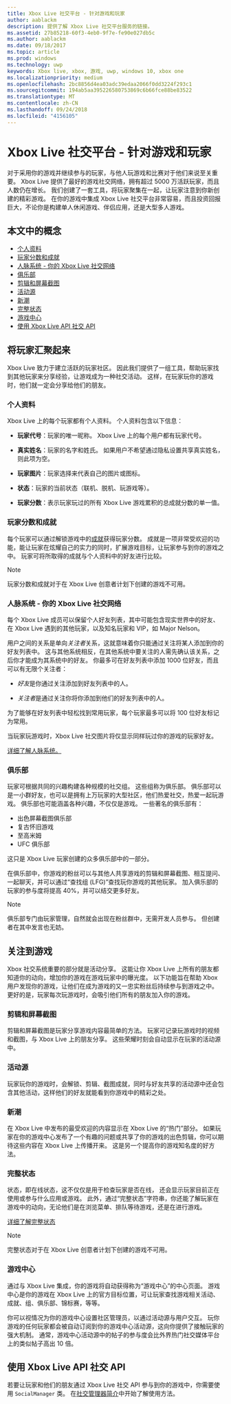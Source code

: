 ```yaml
---
title: Xbox Live 社交平台 - 针对游戏和玩家
author: aablackm
description: 提供了解 Xbox Live 社交平台服务的链接。
ms.assetid: 27b85218-60f3-4eb0-9f7e-fe90e027db5c
ms.author: aablackm
ms.date: 09/18/2017
ms.topic: article
ms.prod: windows
ms.technology: uwp
keywords: Xbox live, xbox, 游戏, uwp, windows 10, xbox one
ms.localizationpriority: medium
ms.openlocfilehash: 2bc8856d4ea03adc39edaa2066f0dd3224f293c1
ms.sourcegitcommit: 194ab5aa395226580753869c6b66fce88be83522
ms.translationtype: MT
ms.contentlocale: zh-CN
ms.lasthandoff: 09/24/2018
ms.locfileid: "4156105"
---
```

# <a name="xbox-live-social-platform---for-games-and-gamers"></a>Xbox Live 社交平台 - 针对游戏和玩家

对于采用你的游戏并继续参与的玩家，与他人玩游戏和比赛对于他们来说至关重要。 Xbox Live 提供了最好的游戏社交网络，拥有超过 5000 万活跃玩家，而且人数仍在增长。 我们创建了一套工具，将玩家聚集在一起，让玩家注意到你新创建的精彩游戏。 在你的游戏中集成 Xbox Live 社交平台非常容易，而且投资回报巨大，不论你是构建单人休闲游戏、伴侣应用，还是大型多人游戏。

## <a name="concepts-in-this-article"></a>本文中的概念
- [个人资料](#profile)
- [玩家分数和成就](#gamerscore-and-achievements)
- [人脉系统 - 你的 Xbox Live 社交网络](#the-people-system---your-social-network-on-xbox-live)
- [俱乐部](#clubs)
- [剪辑和屏幕截图](#clips-and-screenshots)
- [活动源](#the-activity-feed)
- [新潮](#trending)
- [完整状态](#rich-presence)
- [游戏中心](#game-hubs)
- [使用 Xbox Live API 社交 API](#use-the-xbox-live-social-apis)

## <a name="bringing-gamers-together"></a>将玩家汇聚起来
Xbox Live 致力于建立活跃的玩家社区。 因此我们提供了一组工具，帮助玩家找到其他玩家来分享经验，让游戏成为一种社交活动。 这样，在玩家玩你的游戏时，他们就一定会分享给他们的朋友。 

### <a name="profile"></a>个人资料
Xbox Live 上的每个玩家都有个人资料。 个人资料包含以下信息：

-   **玩家代号**：玩家的唯一昵称。 Xbox Live 上的每个用户都有玩家代号。

-   **真实姓名**：玩家的名字和姓氏。 如果用户不希望通过隐私设置共享真实姓名，则此项为空。

-   **玩家图片**：玩家选择来代表自己的图片或图标。

-   **状态**：玩家的当前状态（联机、脱机、玩游戏等）。

-   **玩家分数**：表示玩家玩过的所有 Xbox Live 游戏累积的总成就分数的单一值。

### <a name="gamerscore-and-achievements"></a>玩家分数和成就
每个玩家可以通过解锁游戏中的[成就](../achievements-2017/achievements.md)获得玩家分数。
成就是一项非常受欢迎的功能，能让玩家在炫耀自己的实力的同时，扩展游戏目标，让玩家参与到你的游戏之中。 玩家可将所取得的成就与个人资料中的好友进行比较。

> [!NOTE]
> 玩家分数和成就对于在 Xbox Live 创意者计划下创建的游戏不可用。

### <a name="the-people-system---your-social-network-on-xbox-live"></a>人脉系统 - 你的 Xbox Live 社交网络
每个 Xbox Live 成员可以保留个人好友列表，其中可能包含现实世界中的好友、在 Xbox Live 遇到的其他玩家，以及知名玩家和 VIP，如 Major Nelson。 

用户之间的关系是单向*关注者*关系，这就意味着你只能通过关注将某人添加到你的好友列表中。 这与其他系统相反，在其他系统中要关注的人需先确认该关系，之后你才能成为其系统中的好友。 你最多可在好友列表中添加 1000 位好友，而且可以有无限个关注者：

-   *好友*是你通过关注添加到好友列表中的人。

-   *关注者*是通过关注你将你添加到他们的好友列表中的人。

为了能够在好友列表中轻松找到常用玩家，每个玩家最多可以将 100 位好友标记为常用。

当玩家玩游戏时，Xbox Live 社交图片将仅显示同样玩过你的游戏的玩家好友。

[详细了解人脉系统。](people-system/xbox-live-people-system.md) 

### <a name="clubs"></a>俱乐部
玩家可根据共同的兴趣构建各种规模的社交组。 这些组称为俱乐部。
俱乐部可以是一小群好友，也可以是拥有上万玩家的大型社区，他们热爱社交，热爱一起玩游戏。
俱乐部也可能涵盖各种兴趣，不仅仅是游戏。 一些著名的俱乐部有：

- 出色屏幕截图俱乐部
- 复古怀旧游戏
- 至高米姆
- UFC 俱乐部

这只是 Xbox Live 玩家创建的众多俱乐部中的一部分。

在俱乐部中，你游戏的粉丝可以与其他人共享游戏的剪辑和屏幕截图、相互提问、一起聊天，并可以通过“查找组 (LFG)”查找玩你游戏的其他玩家。 加入俱乐部的玩家的参与度将提高 40%，并可以结交更多好友。

> [!NOTE]
> 俱乐部专门由玩家管理，自然就会出现在粉丝群中，无需开发人员参与。 但创建者在其中发言也无妨。 

## <a name="getting-eyes-on-games"></a>关注到游戏
Xbox 社交系统重要的部分就是活动分享。 这能让你 Xbox Live 上所有的朋友都知道你的动向，增加你的游戏在游戏玩家中的曝光度。 以下功能旨在帮助 Xbox 用户发现你的游戏，让他们在成为游戏的又一忠实粉丝后持续参与到游戏之中。 更好的是，玩家每次玩游戏时，会吸引他们所有的朋友加入你的游戏。 

### <a name="clips-and-screenshots"></a>剪辑和屏幕截图
剪辑和屏幕截图是玩家分享游戏内容最简单的方法。 玩家可记录玩游戏时的视频和截图，与 Xbox Live 上的朋友分享。 这些荣耀时刻会自动显示在玩家的活动源中。

### <a name="the-activity-feed"></a>活动源
玩家玩你的游戏时，会解锁、剪辑、截图成就，同时与好友共享的活动源中还会包含其他活动，这样他们的好友就能看到你游戏中的精彩之处。

### <a name="trending"></a>新潮
在 Xbox Live 中发布的最受欢迎的内容显示在 Xbox Live 的“热门”部分。 如果玩家在你的游戏中心发布了一个有趣的问题或共享了你的游戏的出色剪辑，你可以期待这些内容在 Xbox Live 上传播开来。 这是另一个提高你的游戏知名度的好方法。

### <a name="rich-presence"></a>完整状态
状态，即在线状态，这不仅仅是用于检查玩家是否在线， 还会显示玩家目前正在使用或参与什么应用或游戏。 此外，通过“完整状态”字符串，你还能了解玩家在游戏中的动向，无论他们是在浏览菜单、排队等待游戏，还是在进行游戏。 

[详细了解完整状态](rich-presence-strings/rich-presence-strings-overview.md)

> [!NOTE]
> 完整状态对于在 Xbox Live 创意者计划下创建的游戏不可用。

### <a name="game-hubs"></a>游戏中心
通过与 Xbox Live 集成，你的游戏将自动获得称为“游戏中心”的中心页面。 游戏中心是你的游戏在 Xbox Live 上的官方目标位置，可让玩家查找游戏相关活动、成就、组、俱乐部、锦标赛，等等。

你可以视情况为你的游戏中心设置社区管理员，以通过活动源与用户交互。 玩你游戏的任何玩家都会被自动订阅到你的游戏中心活动源，这向你提供了接触玩家的强大机制。 通常，游戏中心活动源中的帖子的参与度会比外界热门社交媒体平台上的类似帖子高出 10 倍。

##  <a name="use-the-xbox-live-social-apis"></a>使用 Xbox Live API 社交 API
若要让玩家和他们的朋友通过 Xbox Live 社交 API 参与到你的游戏中，你需要使用 `SocialManager` 类。  在[社交管理器简介](intro-to-social-manager.md)中开始了解使用方法。